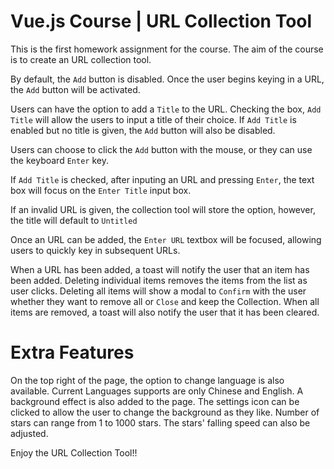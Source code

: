 # Vue.js Course | URL Collection Tool

This is the first homework assignment for the course. The aim of the course is to create an URL collection tool. 

By default, the `Add` button is disabled. Once the user begins keying in a URL, the `Add` button will be activated. 

Users can have the option to add a `Title` to the URL. 
Checking the box, `Add Title` will allow the users to input a title of their choice. 
If `Add Title` is enabled but no title is given, the `Add` button will also be disabled. 

Users can choose to click the `Add` button with the mouse, or they can use the keyboard `Enter` key. 

If `Add Title` is checked, after inputing an URL and pressing `Enter`, the text box will focus on the `Enter Title` input box. 

If an invalid URL is given, the collection tool will store the option, however, the title will default to `Untitled`

Once an URL can be added, the `Enter URL` textbox will be focused, allowing users to quickly key in subsequent URLs. 

When a URL has been added, a toast will notify the user that an item has been added. 
Deleting individual items removes the items from the list as user clicks. 
Deleting all items will show a modal to `Confirm` with the user whether they want to remove all or `Close` and keep the Collection. 
When all items are removed, a toast will also notify the user that it has been cleared. 

# Extra Features
On the top right of the page, the option to change language is also available. Current Languages supports are only Chinese and English. 
A background effect is also added to the page. The settings icon can be clicked to allow the user to change the background as they like.
Number of stars can range from 1 to 1000 stars. 
The stars' falling speed can also be adjusted. 

Enjoy the URL Collection Tool!!